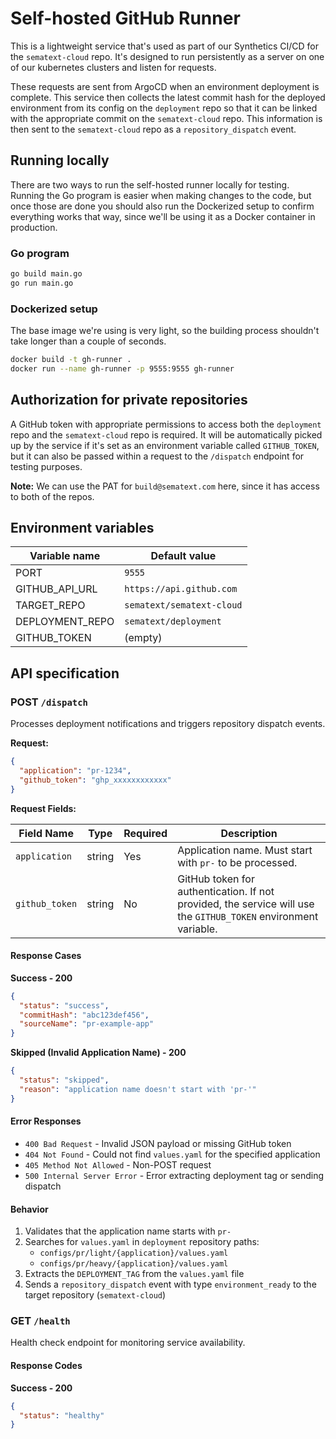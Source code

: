 # Self-hosted GitHub Runner

This is a lightweight service that's used as part of our Synthetics CI/CD for the `sematext-cloud` repo. It's designed to run persistently as a server on one of our kubernetes clusters and listen for requests. 

These requests are sent from ArgoCD when an environment deployment is complete. This service then collects the latest commit hash for the deployed environment from its config on the `deployment` repo so that it can be linked with the appropriate commit on the `sematext-cloud` repo. This information is then sent to the `sematext-cloud` repo as a `repository_dispatch` event.



## Running locally

There are two ways to run the self-hosted runner locally for testing. Running the Go program is easier when making changes to the code, but once those are done you should also run the Dockerized setup to confirm everything works that way, since we'll be using it as a Docker container in production.


### Go program

```bash
go build main.go
go run main.go
```


### Dockerized setup

The base image we're using is very light, so the building process shouldn't take longer than a couple of seconds.

```bash
docker build -t gh-runner .
docker run --name gh-runner -p 9555:9555 gh-runner
```



## Authorization for private repositories

A GitHub token with appropriate permissions to access both the `deployment` repo and the `sematext-cloud` repo is required. It will be automatically picked up by the service if it's set as an environment variable called `GITHUB_TOKEN`, but it can also be passed within a request to the `/dispatch` endpoint for testing purposes.

**Note:** We can use the PAT for `build@sematext.com` here, since it has access to both of the repos.



## Environment variables

| Variable name    | Default value              |
|------------------|----------------------------|
| PORT             | `9555`                     |
| GITHUB_API_URL   | `https://api.github.com`   |
| TARGET_REPO      | `sematext/sematext-cloud`  |
| DEPLOYMENT_REPO  | `sematext/deployment`      |
| GITHUB_TOKEN     | (empty)                    |



## API specification

### POST `/dispatch`

Processes deployment notifications and triggers repository dispatch events.

**Request:**
```json
{
  "application": "pr-1234",
  "github_token": "ghp_xxxxxxxxxxxx"
}
```

**Request Fields:**

| Field Name | Type | Required | Description |
|------------|------|----------|-------------|
| `application` | string | Yes | Application name. Must start with `pr-` to be processed. |
| `github_token` | string | No | GitHub token for authentication. If not provided, the service will use the `GITHUB_TOKEN` environment variable. |

#### Response Cases

**Success - 200**
```json
{
  "status": "success",
  "commitHash": "abc123def456",
  "sourceName": "pr-example-app"
}
```

**Skipped (Invalid Application Name) - 200**
```json
{
  "status": "skipped",
  "reason": "application name doesn't start with 'pr-'"
}
```

#### Error Responses
- `400 Bad Request` - Invalid JSON payload or missing GitHub token
- `404 Not Found` - Could not find `values.yaml` for the specified application
- `405 Method Not Allowed` - Non-POST request
- `500 Internal Server Error` - Error extracting deployment tag or sending dispatch

#### Behavior
1. Validates that the application name starts with `pr-`
2. Searches for `values.yaml` in `deployment` repository paths:
   - `configs/pr/light/{application}/values.yaml`
   - `configs/pr/heavy/{application}/values.yaml`
3. Extracts the `DEPLOYMENT_TAG` from the `values.yaml` file
4. Sends a `repository_dispatch` event with type `environment_ready` to the target repository (`sematext-cloud`)


### GET `/health`

Health check endpoint for monitoring service availability.

#### Response Codes

**Success - 200**
```json
{
  "status": "healthy"
}
```
